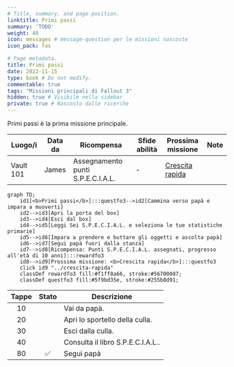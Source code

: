 ```yaml
---
# Title, summary, and page position.
linktitle: Primi passi
summary: 'TODO'
weight: 40
icon: messages # message-question per le missioni nascoste
icon_pack: fas

# Page metadata.
title: Primi passi
date: 2022-11-15
type: book # Do not modify.
commentable: true
tags: "Missioni principali di Fallout 3"
hidden: true # Visibile nella sidebar
private: true # Nascosto dalle ricerche
---
```


Primi passi è la prima missione principale.

| Luogo/i   | Data da | Ricompensa                        | Sfide abilità | Prossima missione | Note |
| --------- | ------- | --------------------------------- | ------------- | ----------------- | ---- |
| Vault 101 | James   | Assegnamento punti S.P.E.C.I.A.L. | -             | [Crescita rapida](../crescita-rapida)                  |      |

```mermaid
graph TD;
    id1[<b>Primi passi</b>]:::questfo3-->id2[Cammina verso papà e impara a muoverti]
    id2-->id3[Apri la porta del box]
    id3-->id4[Esci dal box]
    id4-->id5[Leggi Sei S.P.E.C.I.A.L. e seleziona le tue statistiche primarie]
    id5-->id6[Impara a prendere e buttare gli oggetti e ascolta papà]  
    id6-->id7[Segui papà fuori dalla stanza]
    id7-->id8[Ricompensa: Punti S.P.E.C.I.A.L. assegnati, progresso all'età di 10 anni]:::rewardfo3
    id8-->id9[Prossima missione: <b>Crescita rapida</b>]:::questfo3
    click id9 "../crescita-rapida"
    classDef rewardfo3 fill:#f1ff8a66, stroke:#56700087;
    classDef questfo3 fill:#5f9bd35e, stroke:#255b8d91;
```

| Tappe |       Stato        | Descrizione                       |
| :---: | :----------------: | --------------------------------- |
|  10   |                    | Vai da papà.                      |
|  20   |                    | Apri lo sportello della culla.    |
|  30   |                    | Esci dalla culla.                 |
|  40   |                    | Consulta il libro S.P.E.C.I.A.L.. |
|  80   | :white_check_mark: | Segui papà                        |
